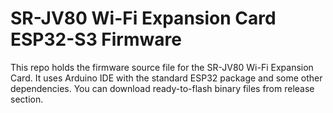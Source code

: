 # SR-JV80 Wi-Fi Expansion Card ESP32-S3 Firmware

This repo holds the firmware source file for the SR-JV80 Wi-Fi Expansion Card. It uses Arduino IDE with the standard ESP32 package and some other dependencies. You can download ready-to-flash binary files from release section.
